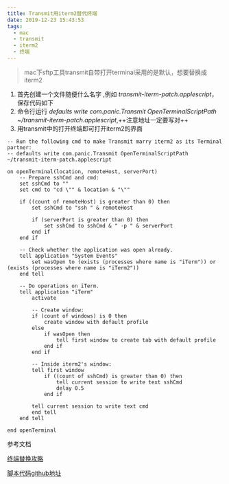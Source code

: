 ```yaml
---
title: Transmit用iterm2替代终端
date: 2019-12-23 15:43:53
tags: 
  - mac 
  - transmit 
  - iterm2 
  - 终端
---
```

> mac下sftp工具transmit自带打开terminal采用的是默认，想要替换成iterm2



1. 首先创建一个文件随便什么名字 ,例如 *transmit-iterm-patch.applescript*，保存代码如下
2. 命令行运行 *defaults write com.panic.Transmit OpenTerminalScriptPath ~/transmit-iterm-patch.applescript*,++注意地址一定要写对++
3. 用transmit中的打开终端即可打开iterm2的界面

<!-- more -->
```
-- Run the following cmd to make Transmit marry iterm2 as its Terminal partner:
-- defaults write com.panic.Transmit OpenTerminalScriptPath ~/transmit-iterm-patch.applescript

on openTerminal(location, remoteHost, serverPort)
    -- Prepare sshCmd and cmd:
    set sshCmd to ""
    set cmd to "cd \"" & location & "\""

    if ((count of remoteHost) is greater than 0) then
        set sshCmd to "ssh " & remoteHost

        if (serverPort is greater than 0) then
            set sshCmd to sshCmd & " -p " & serverPort
        end if
    end if

    -- Check whether the application was open already.
    tell application "System Events"
        set wasOpen to (exists (processes where name is "iTerm")) or (exists (processes where name is "iTerm2"))
    end tell

    -- Do operations on iTerm.
    tell application "iTerm"
        activate

        -- Create window:
        if (count of windows) is 0 then
            create window with default profile
        else
            if wasOpen then
                tell first window to create tab with default profile
            end if
        end if

        -- Inside iterm2's window:
        tell first window
            if ((count of sshCmd) is greater than 0) then
                tell current session to write text sshCmd
                delay 0.5
            end if
        
        tell current session to write text cmd
        end tell
    end tell

end openTerminal

```


参考文档

[终端替换攻略](https://library.panic.com/transmit/transmit5/open-in-terminal/)

[脚本代码github地址](https://gist.github.com/donraj/86ee3507bd9ef37c5cc3b358264fc23f)